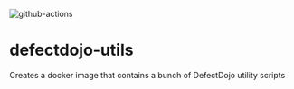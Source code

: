 ![github-actions](https://github.com/portswigger-cloud/defectdojo-utils/actions/workflows/defectdojo-utils.yaml/badge.svg)
# defectdojo-utils
Creates a docker image that contains a bunch of DefectDojo utility scripts
